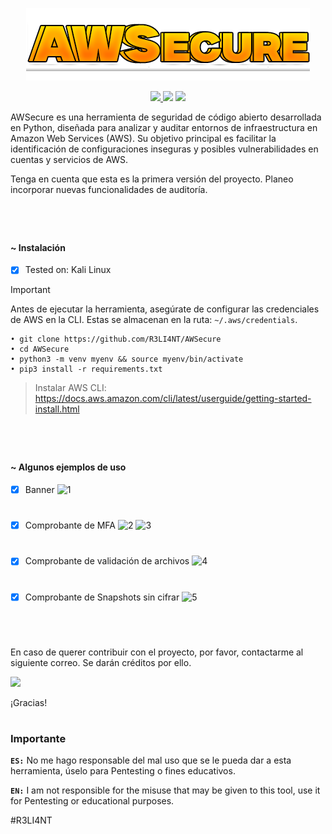 <p align="center">
  <img src="https://github.com/R3LI4NT/AWSecure/blob/main/img/AWSecure.png" alt="Purge Logo" Logo" />
</p>

<p align="center">
    <a href="https://python.org">
    <img src="https://img.shields.io/badge/Python-3-green.svg">
  </a>
    <img src="https://img.shields.io/badge/Release-1.0 Beta-blue.svg">
  </a>
    <img src="https://img.shields.io/badge/Public-%F0%9F%94%91-red.svg">
  </a>
</p>

AWSecure es una herramienta de seguridad de código abierto desarrollada en Python, diseñada para analizar y auditar entornos de infraestructura en Amazon Web Services (AWS). Su objetivo principal es facilitar la identificación de configuraciones inseguras y posibles vulnerabilidades en cuentas y servicios de AWS.

Tenga en cuenta que esta es la primera versión del proyecto. Planeo incorporar nuevas funcionalidades de auditoría.
<h1 align="center"></h1>

</br>

#### ~ Instalación

- [x] Tested on: Kali Linux

> [!IMPORTANT]
> Antes de ejecutar la herramienta, asegúrate de configurar las credenciales de AWS en la CLI. Estas se almacenan en la ruta: `~/.aws/credentials`.

```
• git clone https://github.com/R3LI4NT/AWSecure
• cd AWSecure
• python3 -m venv myenv && source myenv/bin/activate
• pip3 install -r requirements.txt
```

> Instalar AWS CLI: https://docs.aws.amazon.com/cli/latest/userguide/getting-started-install.html

<h1 align="center"></h1>

</br>

#### ~ Algunos ejemplos de uso

- [x] Banner 
![1](https://github.com/user-attachments/assets/cd066931-919c-4654-9b94-583efeef76b2)

<h1 align="center"></h1>

- [x] Comprobante de MFA 
![2](https://github.com/user-attachments/assets/0b32ad31-a383-414a-b4b9-f2ea339525b3)
![3](https://github.com/user-attachments/assets/b44cf2a9-355d-49cf-ba13-4472bcf789fa)

<h1 align="center"></h1>

- [x] Comprobante de validación de archivos 
![4](https://github.com/user-attachments/assets/cf049ca5-702c-441d-9975-1180a61b181b)

<h1 align="center"></h1>

- [x] Comprobante de Snapshots sin cifrar 
![5](https://github.com/user-attachments/assets/885b5759-c057-4904-a73f-af3b28695b43)

</br>

<h1 align="center"></h1>

En caso de querer contribuir con el proyecto, por favor, contactarme al siguiente correo. Se darán créditos por ello.

<img src="https://img.shields.io/badge/r3li4nt.contact@keemail.me-D14836?style=for-the-badge&logo=gmail&logoColor=white" />

¡Gracias!

<h1 align="center"></h1>

### Importante

**`ES:`** No me hago responsable del mal uso que se le pueda dar a esta herramienta, úselo para Pentesting o fines educativos.

**`EN:`**  I am not responsible for the misuse that may be given to this tool, use it for Pentesting or educational purposes.

#R3LI4NT
